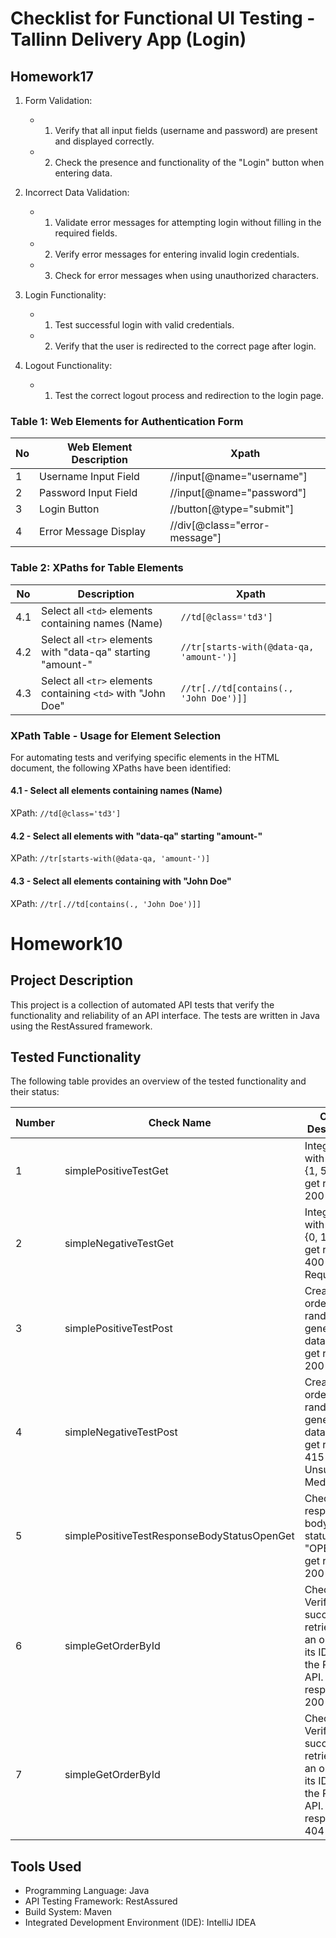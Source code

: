 # Checklist for Functional UI Testing - Tallinn Delivery App (Login)
## Homework17

1. Form Validation:
   - 1. Verify that all input fields (username and password) are present and displayed correctly.
   - 2. Check the presence and functionality of the "Login" button when entering data.

2. Incorrect Data Validation:
   - 1. Validate error messages for attempting login without filling in the required fields.
   - 2. Verify error messages for entering invalid login credentials.
   - 3. Check for error messages when using unauthorized characters.

3. Login Functionality:
   - 1. Test successful login with valid credentials.
   - 2. Verify that the user is redirected to the correct page after login.

4. Logout Functionality:
   - 1. Test the correct logout process and redirection to the login page.

### Table 1: Web Elements for Authentication Form

| No | Web Element Description   | Xpath                        |
|----|---------------------------|------------------------------|
| 1  | Username Input Field      | //input[@name="username"]    |
| 2  | Password Input Field      | //input[@name="password"]    |
| 3  | Login Button              | //button[@type="submit"]     |
| 4  | Error Message Display     | //div[@class="error-message"]|     


### Table 2: XPaths for Table Elements

| No   | Description                                    | Xpath                                              |
|------|-----------------------------------------------|----------------------------------------------------|
| 4.1  | Select all `<td>` elements containing names (Name)       | `//td[@class='td3']`                                |
| 4.2  | Select all `<tr>` elements with "data-qa" starting "amount-" | `//tr[starts-with(@data-qa, 'amount-')]`           |
| 4.3  | Select all `<tr>` elements containing `<td>` with "John Doe" | `//tr[.//td[contains(., 'John Doe')]]`             |


### XPath Table - Usage for Element Selection

For automating tests and verifying specific elements in the HTML document, the following XPaths have been identified:

#### 4.1 - Select all <td> elements containing names (Name)

XPath: `//td[@class='td3']`


#### 4.2 - Select all <tr> elements with "data-qa" starting "amount-"

XPath: `//tr[starts-with(@data-qa, 'amount-')]`


#### 4.3 - Select all <tr> elements containing <td> with "John Doe"

XPath: `//tr[.//td[contains(., 'John Doe')]]`


# Homework10

## Project Description
This project is a collection of automated API tests that verify the functionality and reliability of an API interface. The tests are written in Java using the RestAssured framework.

## Tested Functionality
The following table provides an overview of the tested functionality and their status:

| Number | Check Name                                 | Check Description                                       | Status  |
|--------|--------------------------------------------|---------------------------------------------------------|---------|
| 1      | simplePositiveTestGet                 | Integer IDs with values {1, 5, 10} to get response 200 OK | Passed  |
| 2      | simpleNegativeTestGet                 | Integer IDs with values {0, 11} to get response 400 Bad Request | Passed  |
| 3      | simplePositiveTestPost                     | Create an order with random generated data (ID) to get response 200 OK | Passed  |
| 4      | simpleNegativeTestPost                     | Create an order with random generated data (ID) to get response 415 Unsupported Media Type | Passed  |
| 5      | simplePositiveTestResponseBodyStatusOpenGet| Check the response body for status "OPEN" to get response 200 OK | Passed  |
| 6      | simpleGetOrderById	                        | Check the Verifies the successful retrieval of an order by its ID from the Pet Store API. to get response 200 OK| Passed  |
| 7      | simpleGetOrderById	                        | Check the Verifies the successful retrieval of an order by its ID from the Pet Store API. to get response 404| Passed  |
## Tools Used
- Programming Language: Java
- API Testing Framework: RestAssured
- Build System: Maven
- Integrated Development Environment (IDE): IntelliJ IDEA
